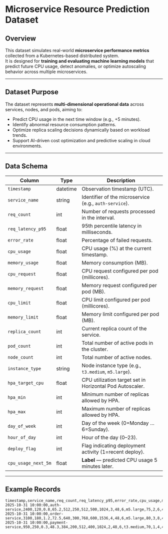 # Microservice Resource Prediction Dataset

## Overview
This dataset simulates real-world **microservice performance metrics** collected from a Kubernetes-based distributed system.  
It is designed for **training and evaluating machine learning models** that predict future CPU usage, detect anomalies, or optimize autoscaling behavior across multiple microservices.

---

## Dataset Purpose
The dataset represents **multi-dimensional operational data** across services, nodes, and pods, aiming to:
- Predict CPU usage in the next time window (e.g., +5 minutes).  
- Identify abnormal resource consumption patterns.  
- Optimize replica scaling decisions dynamically based on workload trends.  
- Support AI-driven cost optimization and predictive scaling in cloud environments.

---

## Data Schema

| Column | Type | Description |
|--------|------|-------------|
| `timestamp` | datetime | Observation timestamp (UTC). |
| `service_name` | string | Identifier of the microservice (e.g., `auth-service`). |
| `req_count` | int | Number of requests processed in the interval. |
| `req_latency_p95` | float | 95th percentile latency in milliseconds. |
| `error_rate` | float | Percentage of failed requests. |
| `cpu_usage` | float | CPU usage (%) at the current timestamp. |
| `memory_usage` | float | Memory consumption (MB). |
| `cpu_request` | float | CPU request configured per pod (millicores). |
| `memory_request` | float | Memory request configured per pod (MB). |
| `cpu_limit` | float | CPU limit configured per pod (millicores). |
| `memory_limit` | float | Memory limit configured per pod (MB). |
| `replica_count` | int | Current replica count of the service. |
| `pod_count` | int | Total number of active pods in the cluster. |
| `node_count` | int | Total number of active nodes. |
| `instance_type` | string | Node instance type (e.g., `t3.medium`, `m5.large`). |
| `hpa_target_cpu` | float | CPU utilization target set in Horizontal Pod Autoscaler. |
| `hpa_min` | int | Minimum number of replicas allowed by HPA. |
| `hpa_max` | int | Maximum number of replicas allowed by HPA. |
| `day_of_week` | int | Day of the week (0=Monday … 6=Sunday). |
| `hour_of_day` | int | Hour of the day (0–23). |
| `deploy_flag` | int | Flag indicating deployment activity (1=recent deploy). |
| `cpu_usage_next_5m` | float | **Label** — predicted CPU usage 5 minutes later. |

---

## Example Records

```csv
timestamp,service_name,req_count,req_latency_p95,error_rate,cpu_usage,memory_usage,cpu_request,memory_request,cpu_limit,memory_limit,replica_count,pod_count,node_count,instance_type,hpa_target_cpu,hpa_min,hpa_max,day_of_week,hour_of_day,deploy_flag,cpu_usage_next_5m
2025-10-31 10:00:00,auth-service,2400,120,0.8,65.2,512,250,512,500,1024,3,48,6,m5.large,75,2,6,4,10,0,67.4
2025-10-31 10:00:00,order-service,3100,180,1.2,72.5,640,300,768,600,1536,4,48,6,m5.large,80,3,8,4,10,0,75.1
2025-10-31 10:00:00,payment-service,950,250,0.3,48.3,384,200,512,400,1024,2,48,6,t3.medium,70,1,4,4,10,0,50.2
